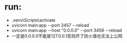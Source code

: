 # run:
- .venv\Scripts\activate
- uvicorn main:app --port 3457 --reload
- uvicorn main:app --host "0.0.0.0" --port 3456 --reload
- 一定是0.0.0.0不能是127.0.0.1否则开了防火墙也无法上公网